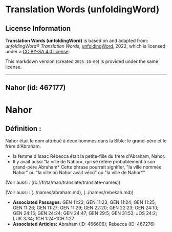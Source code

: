 # Translation Words (unfoldingWord)

## License Information

**Translation Words (unfoldingWord)** is based on and adapted from: _unfoldingWord® Translation Words_, [unfoldingWord](https://unfoldingword.org/utw), 2022, which is licensed under a [CC BY-SA 4.0 license](https://creativecommons.org/licenses/by-sa/4.0/legalcode.en).

This markdown version (created `2025-10-09`) is provided under the same license.



--------------------------------

## Nahor (id: 467177)

Nahor
=====

Définition :
------------

Nahor était le nom attribué à deux hommes dans la Bible: le grand\-père et le frère d'Abraham.

* la femme d'Isaac Rébecca était la petite\-fille du frère d'Abraham, Nahor.
* Il y avait aussi "la ville de Nahor», qui se réfère probablement à son grand\-père Abraham\* Cette phrase pourrait signifier, "la ville nommée Nahor" ou "la ville où Nahor avait vécu" ou "la ville de Nahor\*"

(Voir aussi : (rc://fr/ta/man/translate/translate\-names))

(Voir aussi : (../names/abraham.md), (../names/rebekah.md))

* **Associated Passages:** GEN 11:22; GEN 11:23; GEN 11:24; GEN 11:25; GEN 11:26; GEN 11:27; GEN 11:29; GEN 22:20; GEN 22:23; GEN 24:10; GEN 24:15; GEN 24:24; GEN 24:47; GEN 29:5; GEN 31:53; JOS 24:2; LUK 3:34; 1CH 1:24–1CH 1:27
* **Associated Articles:** Abraham (ID: 466606); Rebecca (ID: 467276)

